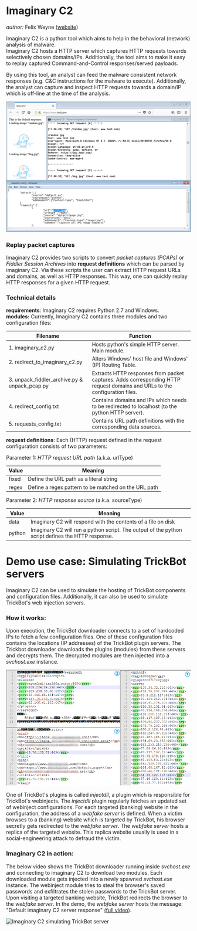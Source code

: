 # Imaginary C2  

_author:_ Felix Weyne ([website](https://www.uperesia.com))   

Imaginary C2 is a python tool which aims to help in the behavioral (network) analysis of malware.  
Imaginary C2 hosts a HTTP server which captures HTTP requests towards selectively chosen domains/IPs. Additionally, the tool aims to make it easy to replay captured Command-and-Control responses/served payloads.  

By using this tool, an analyst can feed the malware consistent network responses (e.g. C&C instructions for the malware to execute). Additionally, the analyst can capture and inspect HTTP requests towards a domain/IP which is off-line at the time of the analysis.  

![Imaginary C2](media/imaginary_c2.png?raw=true)

### Replay packet captures  
Imaginary C2 provides two scripts to convert _packet captures (PCAPs)_ or _Fiddler Session Archives_ into __request definitions__ which can be parsed by imaginary C2.
Via these scripts the user can extract HTTP request URLs and domains, as well as HTTP responses. This way, one can quickly replay HTTP responses for a given HTTP request.

### Technical details
__requirements__: Imaginary C2 requires Python 2.7 and Windows.  
__modules:__ Currently, Imaginary C2 contains three modules and two configuration files:

| Filename										 | Function 
| ---------------------------------------------- | ------------------------------------------------------------------------------------------------------
| 1. imaginary_c2.py							 | Hosts python's simple HTTP server. Main module.
| 2. redirect_to_imaginary_c2.py				 | Alters Windows' host file and Windows' (IP) Routing Table.
| 3. unpack_fiddler_archive.py & unpack_pcap.py	 | Extracts HTTP responses from packet captures. Adds corresponding HTTP request domains and URLs to the configuration files.
| 4. redirect_config.txt						 | Contains domains and IPs which needs to be redirected to localhost (to the python HTTP server).
| 5. requests_config.txt						 | Contains URL path definitions with the corresponding data sources.

__request definitions__: Each (HTTP) request defined in the request configuration consists of two parameters:  

Parameter 1: _HTTP request URL path_ (a.k.a. urlType)  

| Value  | Meaning
| -----  | -------
| fixed  | Define the URL path as a literal string
| regex  | Define a regex pattern to be matched on the URL path 

Parameter 2: _HTTP response source_ (a.k.a. sourceType)  

| Value  | Meaning
| -----  | -------
| data   | Imaginary C2 will respond with the contents of a file on disk
| python | Imaginary C2 will run a python script. The output of the python script defines the HTTP response.
  

# Demo use case: Simulating TrickBot servers  

Imaginary C2 can be used to simulate the hosting of TrickBot components and configuration files. Additionally, it can also be used to simulate TrickBot's web injection servers.  

### How it works:  
Upon execution, the TrickBot downloader connects to a set of hardcoded IPs to fetch a few configuration files. One of these configuration files contains the locations (IP addresses) of the TrickBot plugin servers. The Trickbot downloader downloads the plugins (modules) from these servers and decrypts them. The decrypted modules are then injected into a _svchost.exe_ instance.  

![Example decoded TrickBot configuration files](media/trickbot_webinject_configuration.png?raw=true)  

One of TrickBot's plugins is called _injectdll_, a plugin which is responsible for TrickBot's webinjects. The _injectdll_ plugin regularly fetches an updated set of webinject configurations. For each targeted (banking) website in the configuration, the address of a _webfake server_ is defined. When a victim browses to a (banking) website which is targeted by TrickBot, his browser secretly gets redirected to the _webfake server_. The _webfake server_ hosts a replica of the targeted website. This replica website usually is used in a social-engineering attack to defraud the victim.  

### Imaginary C2 in action:  
The below video shows the TrickBot downloader running inside _svchost.exe_ and connecting to imaginary C2 to download two modules. Each downloaded module gets injected into a newly spawned _svchost.exe_ instance. The webinject module tries to steal the browser's saved passwords and exfiltrates the stolen passwords to the TrickBot server. Upon visiting a targeted banking website, TrickBot redirects the browser to the _webfake server_. In the demo, the _webfake server_ hosts the message: "Default imaginary C2 server response" [(full video)](media/imaginary_c2_trickbot_simulation.mp4?raw=true).  

![Imaginary C2 simulating TrickBot server](media/imaginary_c2_trickbot_simulation.gif?raw=true)  

